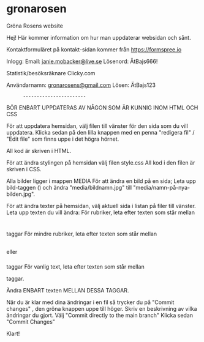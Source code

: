 # gronarosen
Gröna Rosens website

Hej! Här kommer information om hur man uppdaterar websidan och sånt.

Kontaktformuläret på kontakt-sidan kommer från
https://formspree.io

Inlogg:  Email: janie.mobacker@live.se
          Lösenord: ÄtBajs666!

Statistik/besöksräknare
Clicky.com

Användarnamn: gronarosens@gmail.com
Lösen: ÄtBajs123

          -----------------------
          
BÖR ENBART UPPDATERAS AV NÅGON SOM ÄR KUNNIG INOM HTML OCH CSS

För att uppdatera hemsidan, välj filen till vänster för den sida som du vill uppdatera.
Klicka sedan på den lilla knappen med en penna "redigera fil" / "Edit file" som finns uppe i det högra hörnet. 

All kod är skriven i HTML. 

För att ändra stylingen på hemsidan välj filen style.css
All kod i den filen är skriven i CSS. 

Alla bilder ligger i mappen MEDIA
För att ändra en bild på en sida; Leta upp bild-taggen (<img>) och ändra "media/bildnamn.jpg" till "media/namn-på-nya-bilden.jpg".


För att ändra texter på hemsidan, välj aktuell sida i listan på filer till vänster.
Leta upp texten du vill ändra:
För rubriker, leta efter texten som står mellan <h1 > </h1 > taggar
För mindre rubriker, leta efter texten som står  mellan <h2 > </h2 > eller <h3 > </h3 > taggar
För vanlig text, leta efter texten som står mellan <p > </p > taggar.

Ändra ENBART texten MELLAN DESSA TAGGAR. 

När du är klar med dina ändringar i en fil så trycker du på "Commit changes" , den gröna knappen uppe till höger. 
Skriv en beskrivning av vilka ändringar du gjort. 
Välj "Commit directly to the main branch"
Klicka sedan "Commit Changes"

Klart!
